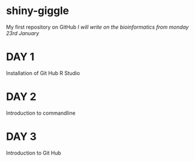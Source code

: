 # shiny-giggle
My first repository on GitHub
*I will write on the bioinformatics from monday 23rd January*

# DAY 1
Installation of Git Hub
R Studio

# DAY 2
Introduction to commandline

# DAY 3
Introduction to Git Hub
